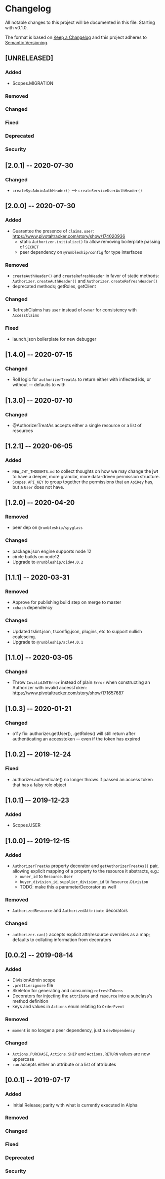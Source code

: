# Changelog

All notable changes to this project will be documented in this file. Starting with v0.1.0.

The format is based on [Keep a Changelog](http://keepachangelog.com/en/1.0.0/)
and this project adheres to [Semantic Versioning](http://semver.org/spec/v2.0.0.html).

## [UNRELEASED]

### Added
  * Scopes.MIGRATION
### Removed
### Changed
### Fixed
### Deprecated
### Security


## [2.0.1] -- 2020-07-30

### Changed
  * `createSysAdminAuthHeader()` --> `createServiceUserAuthHeader()`

## [2.0.0] -- 2020-07-30

### Added
  * Guarantee the presence of `claims.user`: https://www.pivotaltracker.com/story/show/174020936
    * static `Authorizer.initialize()` to allow removing boilerplate passing of `SECRET`
    * peer dependency on `@rumbleship/config` for type interfaces
### Removed
  * `createAuthHeader()` and `createRefreshHeader` in favor of static methods: `Authorizer.createAuthHeader()` and `Authorizer.createRefreshHeader()`
  * deprecated methods; getRoles, getClient
### Changed
  * RefreshClaims has `user` instead of `owner` for consistency with `AccessClaims`
### Fixed
  * launch.json boilerplate for new debugger

## [1.4.0] -- 2020-07-15

### Changed
  * Roll logic for `authorizerTreatAs` to return either with inflected ids, or without -- defaults to with

## [1.3.0] -- 2020-07-10

### Changed
  * @AuthorizerTreatAs accepts either a single resource or a list of resources

## [1.2.1] -- 2020-06-05

### Added
  * `NEW_JWT_THOUGHTS.md` to collect thoughts on how we may change the jwt to have a deeper, more granular, more data-driven permission structure.
  * `Scopes.API_KEY` to group together the permissions that an `ApiKey` has, but a `User` does not have.

## [1.2.0] -- 2020-04-20

### Removed
  * peer dep on `@rumbleship/spyglass`
### Changed
  * package.json engine supports node 12
  * circle builds on node12
  * Upgrade to `@rumbleship/oid#4.0.2`

## [1.1.1] -- 2020-03-31

### Removed
  * Approve for publishing build step on merge to master
  * `xxhash` dependency
### Changed
  * Updated tslint.json, tsconfig.json, plugins, etc to support nullish coalescing.
  * Upgrade to `@rumbleship/acl#4.0.1`

## [1.1.0] -- 2020-03-05

### Changed
  * Throw `InvalidJWTError` instead of plain `Error` when constructing an Authorizer with invalid accessToken: https://www.pivotaltracker.com/story/show/171657687

## [1.0.3] -- 2020-01-21

### Changed
  * o11y fix: authorizer.getUser(), .getRoles() will still return after authenticating an accesstoken -- even if the token has expired

## [1.0.2] -- 2019-12-24

### Fixed
  * authorizer.authenticate() no longer throws if passed an access token that has a falsy role object

## [1.0.1] -- 2019-12-23

### Added
  * Scopes.USER

## [1.0.0] -- 2019-12-15

### Added
  * `AuthorizerTreatAs` property decorator and `getAuthorizerTreatAs()` pair, allowing explicit mapping of a property to the resource it abstracts, e.g.:
    * `owner_id` to `Resource.User`
    * `buyer_division_id`, `supplier_division_id` to `Resource.Division`
    * TODO: make this a parameterDecorator as well
### Removed
  * `AuthorizedResource` and `AuthorizedAttribute` decorators
### Changed
  * `authorizer.can()` accepts explicit attr/resource overrides as a map; defaults to collating information from decorators

## [0.0.2] -- 2019-08-14

### Added
  * DivisionAdmin scope
  * `.prettierignore` file
  * Skeleton for generating and consuming `refreshTokens`
  * Decorators for injecting the `attribute` and `resource` into a subclass's method definition
  * keys and values in `Actions` enum relating to `OrderEvent`
### Removed
  * `moment` is no longer a peer dependency, just a `devDependency`
### Changed
  * `Actions.PURCHASE`, `Actions.SHIP` and `Actions.RETURN` values are now uppercase
  * `can` accepts either an attribute or a list of attributes

## [0.0.1] -- 2019-07-17

### Added

- Initial Release; parity with what is currently executed in Alpha

### Removed

### Changed

### Fixed

### Deprecated

### Security
